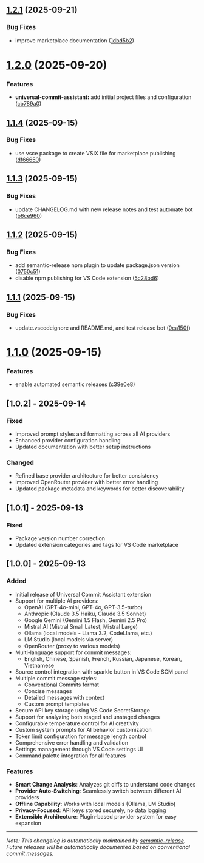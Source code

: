 ## [1.2.1](https://github.com/gianged/universal-commit-assistant/compare/v1.2.0...v1.2.1) (2025-09-21)


### Bug Fixes

* improve marketplace documentation ([1dbd5b2](https://github.com/gianged/universal-commit-assistant/commit/1dbd5b2d575528c88f5a0b67569d48ce73a04692))

# [1.2.0](https://github.com/gianged/universal-commit-assistant/compare/v1.1.4...v1.2.0) (2025-09-20)


### Features

* **universal-commit-assistant:** add initial project files and configuration ([cb789a0](https://github.com/gianged/universal-commit-assistant/commit/cb789a09337caa1a346678e8e49ad36a8c740ff7))

## [1.1.4](https://github.com/gianged/universal-commit-assistant/compare/v1.1.3...v1.1.4) (2025-09-15)


### Bug Fixes

* use vsce package to create VSIX file for marketplace publishing ([df66650](https://github.com/gianged/universal-commit-assistant/commit/df6665052914825cb4dcb355e9b258c425f204f6))

## [1.1.3](https://github.com/gianged/universal-commit-assistant/compare/v1.1.2...v1.1.3) (2025-09-15)


### Bug Fixes

* update CHANGELOG.md with new release notes and test automate bot ([b6ce960](https://github.com/gianged/universal-commit-assistant/commit/b6ce960d8811695f02fad21020d3d6ea83e92805))

## [1.1.2](https://github.com/gianged/universal-commit-assistant/compare/v1.1.1...v1.1.2) (2025-09-15)


### Bug Fixes

* add semantic-release npm plugin to update package.json version ([0750c51](https://github.com/gianged/universal-commit-assistant/commit/0750c51d9e99c57e6d3a8f78e65be957f3e0a34c))
* disable npm publishing for VS Code extension ([5c28bd6](https://github.com/gianged/universal-commit-assistant/commit/5c28bd6192e415738475cffa97e6098706eec809))

## [1.1.1](https://github.com/gianged/universal-commit-assistant/compare/v1.1.0...v1.1.1) (2025-09-15)


### Bug Fixes

* update.vscodeignore and README.md, and test release bot ([0ca150f](https://github.com/gianged/universal-commit-assistant/commit/0ca150f50224885326307b9628d831ce79411157))

# [1.1.0](https://github.com/gianged/universal-commit-assistant/compare/v1.0.0...v1.1.0) (2025-09-15)


### Features

* enable automated semantic releases ([c39e0e8](https://github.com/gianged/universal-commit-assistant/commit/c39e0e8d3168f61213c044f2763ea0d8fff8c3b7))

## [1.0.2] - 2025-09-14

### Fixed
- Improved prompt styles and formatting across all AI providers
- Enhanced provider configuration handling
- Updated documentation with better setup instructions

### Changed
- Refined base provider architecture for better consistency
- Improved OpenRouter provider with better error handling
- Updated package metadata and keywords for better discoverability

## [1.0.1] - 2025-09-13

### Fixed
- Package version number correction
- Updated extension categories and tags for VS Code marketplace

## [1.0.0] - 2025-09-13

### Added
- Initial release of Universal Commit Assistant extension
- Support for multiple AI providers:
  - OpenAI (GPT-4o-mini, GPT-4o, GPT-3.5-turbo)
  - Anthropic (Claude 3.5 Haiku, Claude 3.5 Sonnet)
  - Google Gemini (Gemini 1.5 Flash, Gemini 2.5 Pro)
  - Mistral AI (Mistral Small Latest, Mistral Large)
  - Ollama (local models - Llama 3.2, CodeLlama, etc.)
  - LM Studio (local models via server)
  - OpenRouter (proxy to various models)
- Multi-language support for commit messages:
  - English, Chinese, Spanish, French, Russian, Japanese, Korean, Vietnamese
- Source control integration with sparkle button in VS Code SCM panel
- Multiple commit message styles:
  - Conventional Commits format
  - Concise messages
  - Detailed messages with context
  - Custom prompt templates
- Secure API key storage using VS Code SecretStorage
- Support for analyzing both staged and unstaged changes
- Configurable temperature control for AI creativity
- Custom system prompts for AI behavior customization
- Token limit configuration for message length control
- Comprehensive error handling and validation
- Settings management through VS Code settings UI
- Command palette integration for all features

### Features
- **Smart Change Analysis**: Analyzes git diffs to understand code changes
- **Provider Auto-Switching**: Seamlessly switch between different AI providers
- **Offline Capability**: Works with local models (Ollama, LM Studio)
- **Privacy-Focused**: API keys stored securely, no data logging
- **Extensible Architecture**: Plugin-based provider system for easy expansion

---

*Note: This changelog is automatically maintained by [semantic-release](https://github.com/semantic-release/semantic-release).
Future releases will be automatically documented based on conventional commit messages.*
